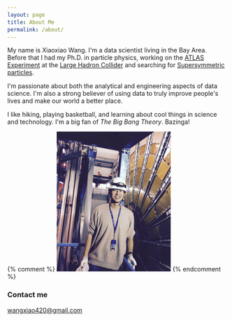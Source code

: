 ```yaml
---
layout: page
title: About Me
permalink: /about/
---
```


My name is Xiaoxiao Wang. I'm a data scientist living in the Bay Area. Before that I had my Ph.D. in particle physics, working on the [ATLAS Experiment](http://atlas.cern/) at the [Large Hadron Collider](https://xkcd.com/401/) and searching for [Supersymmetric particles](https://profmattstrassler.com/articles-and-posts/some-speculative-theoretical-ideas-for-the-lhc/supersymmetry/supersymmetry-what-is-it/).

I'm passionate about both the analytical and engineering aspects of data science. I'm also a strong believer of using data to truly improve people's lives and make our world a better place.

I like hiking, playing basketball, and learning about cool things in science and technology. I'm a big fan of *The Big Bang Theory*. Bazinga!

{% comment %}
![_config.yml](/images/atlas_1.jpg)
{% endcomment %}

### Contact me

[wangxiao420@gmail.com](mailto:wangxiao420@gmail.com)
